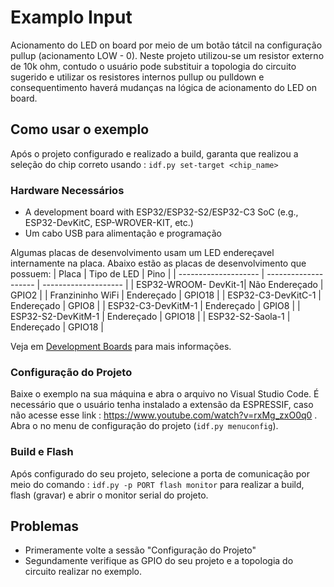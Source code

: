 #  Examplo Input 

Acionamento do LED on board por meio de um botão tátcil na configuração pullup (acionamento LOW - 0). Neste projeto utilizou-se um resistor externo de 10k ohm, contudo o usuário pode substituir a topologia do circuito sugerido e utilizar os resistores internos pullup ou pulldown e consequentimento haverá mudanças na lógica de acionamento do LED on board.

## Como usar o exemplo

Após o projeto configurado e realizado a build, garanta que realizou a seleção do chip correto usando : `idf.py set-target <chip_name>`

### Hardware Necessários

* A development board with ESP32/ESP32-S2/ESP32-C3 SoC (e.g., ESP32-DevKitC, ESP-WROVER-KIT, etc.)
* Um cabo USB para alimentação e programação


Algumas placas de desenvolvimento usam um LED endereçavel internamente na placa. Abaixo estão as placas de desenvolvimento que possuem:
| Placa                | Tipo de LED          | Pino                 |
| -------------------- | -------------------- | -------------------- |
| ESP32-WROOM- DevKit-1| Não Endereçado       | GPIO2                |
| Franzininho WiFi     | Endereçado           | GPIO18               |
| ESP32-C3-DevKitC-1   | Endereçado           | GPIO8                |
| ESP32-C3-DevKitM-1   | Endereçado           | GPIO8                |
| ESP32-S2-DevKitM-1   | Endereçado           | GPIO18               |
| ESP32-S2-Saola-1     | Endereçado           | GPIO18               |

Veja em [Development Boards](https://www.espressif.com/en/products/devkits) para mais informações.

### Configuração do Projeto

Baixe o exemplo na sua máquina e abra o arquivo no Visual Studio Code. É necessário
que o usuário tenha instalado a extensão da ESPRESSIF, caso não acesse esse link : https://www.youtube.com/watch?v=rxMg_zxO0q0 .
Abra o no menu de configuração do projeto (`idf.py menuconfig`).


### Build e Flash
Após configurado do seu projeto, selecione a porta de comunicação por meio do comando : `idf.py -p PORT flash monitor` 
para realizar a build, flash (gravar) e abrir o monitor serial do projeto.


## Problemas

* Primeramente volte a sessão "Configuração do Projeto"
* Segundamente verifique as GPIO do seu projeto e a topologia do circuito realizar no exemplo.
